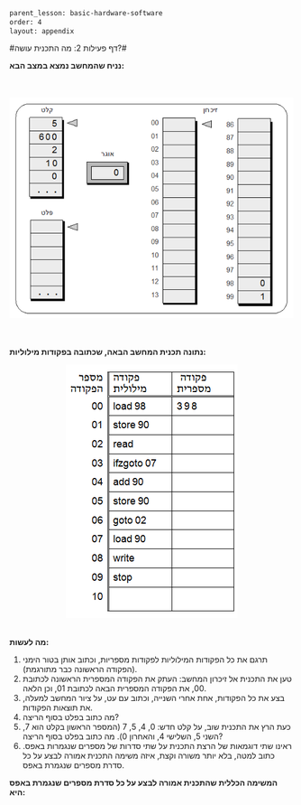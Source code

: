 ```
parent_lesson: basic-hardware-software
order: 4
layout: appendix
```

#דף פעילות 2: מה התכנית עושה?#

**נניח שהמחשב נמצא במצב הבא:**

<br>
<br>

<div id="container" align="center">
  <img class="img-responsive" src="img26.png" title=""/>
</div>
<br>
<br>

**נתונה תכנית המחשב הבאה, שכתובה בפקודות מילוליות:**

<div id="container" align="center">
  <img class="img-responsive" src="img27.png" title=""/>
</div>
<br>

**מה לעשות:**

1. תרגם את כל הפקודות המילוליות לפקודות מספריות, וכתוב אותן בטור הימני (הפקודה הראשונה כבר מתורגמת).
2. טען את התכנית אל זיכרון המחשב: העתק את הפקודה המספרית הראשונה לכתובת 00, את הפקודה המספרית הבאה לכתובת 01, וכן הלאה.
3. בצע את כל הפקודות, אחת אחרי השנייה, וכתוב עם עט, על ציור המחשב למעלה, את תוצאות הפקודות.
4. מה כתוב בפלט בסוף הריצה?
5. כעת הרץ את התכנית שוב, על קלט חדש: 0, 4, 5, 7 (המספר הראשון בקלט הוא 7, השני 5, השלישי 4, והאחרון 0). מה כתוב בפלט בסוף הריצה?
6. ראינו שתי דוגמאות של הרצת התכנית על שתי סדרות של מספרים שנגמרות באפס. כתוב למטה, בלא יותר משורה וקצת, איזה משימה התכנית אמורה לבצע על כל סדרת מספרים שנגמרת באפס.


**המשימה הכללית שהתכנית אמורה לבצע על כל סדרת מספרים שנגמרת באפס היא:**
